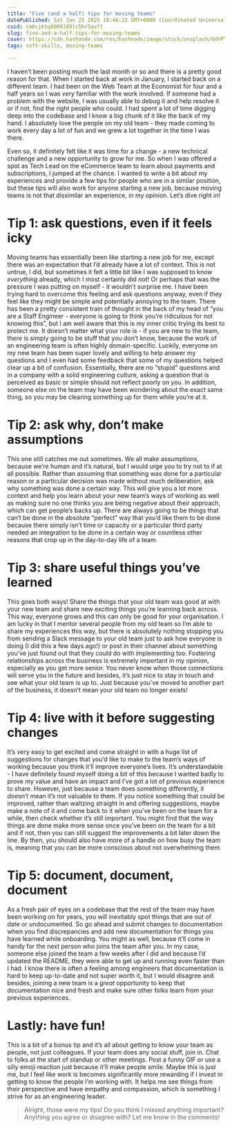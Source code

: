 ```yaml
---
title: "Five (and a half) tips for moving teams"
datePublished: Sat Jan 25 2025 18:46:22 GMT+0000 (Coordinated Universal Time)
cuid: cm6cjktq8000109lc5hr5avft
slug: five-and-a-half-tips-for-moving-teams
cover: https://cdn.hashnode.com/res/hashnode/image/stock/unsplash/6VhPY27jdps/upload/abce027e34a1c9d6d560e0e289349def.jpeg
tags: soft-skills, moving-teams

---
```


I haven’t been posting much the last month or so and there is a pretty good reason for that. When I started back at work in January, I started back on a different team. I had been on the Web Team at the Economist for four and a half years so I was *very* familiar with the work involved. If someone had a problem with the website, I was usually able to debug it and help resolve it or if not, find the right people who could. I had spent a lot of time digging deep into the codebase and I know a big chunk of it like the back of my hand. I absolutely love the people on my old team - they made coming to work every day a lot of fun and we grew a lot together in the time I was there.

Even so, it definitely felt like it was time for a change - a new technical challenge and a new opportunity to grow for me. So when I was offered a spot as Tech Lead on the eCommerce team to learn about payments and subscriptions, I jumped at the chance. I wanted to write a bit about my experiences and provide a few tips for people who are in a similar position, but these tips will also work for anyone starting a new job, because moving teams is not that dissimilar an experience, in my opinion. Let’s dive right in!

# Tip 1: ask questions, even if it feels icky

Moving teams has essentially been like starting a new job for me, except there was an expectation that I’d already have a lot of context. This is not untrue, I did, but sometimes it felt a little bit like I was supposed to know *everything* already, which I most certainly did not! Or perhaps that was the pressure I was putting on myself - it wouldn’t surprise me. I have been trying hard to overcome this feeling and ask questions anyway, even if they feel like they might be simple and potentially annoying to the team. There has been a pretty consistent train of thought in the back of my head of “you are a Staff Engineer - everyone is going to think you’re ridiculous for not knowing this”, but I am well aware that this is my inner critic trying its best to protect me. It doesn’t matter what your role is - if you are new to the team, there is simply going to be stuff that you don’t know, because the work of an engineering team is often highly domain-specific. Luckily, everyone on my new team has been super lovely and willing to help answer my questions and I even had some feedback that some of my questions helped clear up a bit of confusion. Essentially, there are no “stupid” questions and in a company with a solid engineering culture, asking a question that is perceived as basic or simple should not reflect poorly on you. In addition, someone else on the team may have been wondering about the exact same thing, so you may be clearing something up for them while you’re at it.

# Tip 2: ask why, don’t make assumptions

This one still catches me out sometimes. We all make assumptions, because we’re human and it’s natural, but I would urge you to try not to if at all possible. Rather than assuming that something was done for a particular reason or a particular decision was made without much deliberation, ask why something was done a certain way. This will give you a lot more context and help you learn about your new team’s ways of working as well as making sure no one thinks you are being negative about their approach, which can get people’s backs up. There are always going to be things that can’t be done in the absolute “perfect” way that you’d like them to be done because there simply isn’t time or capacity or a particular third party needed an integration to be done in a certain way or countless other reasons that crop up in the day-to-day life of a team.

# Tip 3: share useful things you’ve learned

This goes both ways! Share the things that your old team was good at with your new team and share new exciting things you’re learning back across. This way, everyone grows and this can only be good for your organisation. I am lucky in that I mentor several people from my old team so I’m able to share my experiences this way, but there is absolutely nothing stopping you from sending a Slack message to your old team just to ask how everyone is doing (I did this a few days ago!) or post in their channel about something you’ve just found out that they could do with implementing too. Fostering relationships across the business is extremely important in my opinion, especially as you get more senior. You never know when those connections will serve you in the future and besides, it’s just nice to stay in touch and see what your old team is up to. Just because you’ve moved to another part of the business, it doesn’t mean your old team no longer exists!

# Tip 4: live with it before suggesting changes

It’s very easy to get excited and come straight in with a huge list of suggestions for changes that you’d like to make to the team’s ways of working because you think it’ll improve everyone’s lives. It’s understandable - I have definitely found myself doing a bit of this because I wanted badly to prove my value and have an impact and I’ve got a lot of previous experience to share. However, just because a team does something differently, it doesn’t mean it’s not valuable to them. If you notice something that could be improved, rather than waltzing straight in and offering suggestions, maybe make a note of it and come back to it when you’ve been on the team for a while, then check whether it’s still important. You might find that the way things are done make more sense once you’ve been on the team for a bit and if not, then you can still suggest the improvements a bit later down the line. By then, you should also have more of a handle on how busy the team is, meaning that you can be more conscious about not overwhelming them.

# Tip 5: document, document, document

As a fresh pair of eyes on a codebase that the rest of the team may have been working on for years, you will inevitably spot things that are out of date or undocumented. So go ahead and submit changes to documentation when you find discrepancies and add new documentation for things you have learned while onboarding. You might as well, because it’ll come in handy for the next person who joins the team after you. In my case, someone else joined the team a few weeks after I did and because I’d updated the README, they were able to get up and running even faster than I had. I know there is often a feeling among engineers that documentation is hard to keep up-to-date and not super worth it, but I would disagree and besides, joining a new team is a *great* opportunity to keep that documentation nice and fresh and make sure other folks learn from your previous experiences.

# Lastly: have fun!

This is a bit of a bonus tip and it’s all about getting to know your team as people, not just colleagues. If your team does any social stuff, join in. Chat to folks at the start of standup or other meetings. Post a funny GIF or use a silly emoji reaction just because it’ll make people smile. Maybe this is just me, but I feel like work is becomes significantly more rewarding if I invest in getting to know the people I’m working with. It helps me see things from their perspective and have empathy and compassion, which is something I strive for as an engineering leader.

> Alright, those were my tips! Do you think I missed anything important? Anything you agree or disagree with? Let me know in the comments!
